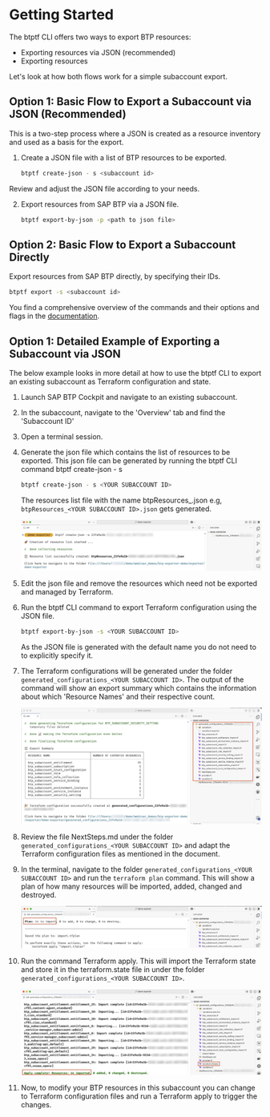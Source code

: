# Getting Started

The btptf CLI offers two ways to export BTP resources:

- Exporting resources via JSON (recommended)
- Exporting resources

Let's look at how both flows work for a simple subaccount export.

## Option 1: Basic Flow to Export a Subaccount via JSON (Recommended)
This is a two-step process where a JSON is created as a resource inventory and used as a basis for the export.

1. Create a JSON file with a list of BTP resources to be exported.

    ```bash
    btptf create-json - s <subaccount id>
    ```
Review and adjust the JSON file according to your needs.

2. Export resources from SAP BTP via a JSON file.

    ```bash
    btptf export-by-json -p <path to json file>
    ```

## Option 2: Basic Flow to Export a Subaccount Directly

Export resources from SAP BTP directly, by specifying their IDs.

```bash
btptf export -s <subaccount id>
```

You find a comprehensive overview of the commands and their options and flags in the [documentation](btptf.md).

## Option 1: Detailed Example of Exporting a Subaccount via JSON

The below example looks in more detail at how to use the btptf CLI to export an existing subaccount as  Terraform configuration and state.

1. Launch SAP BTP Cockpit and navigate to an existing subaccount.

2. In the subaccount, navigate to the 'Overview' tab and find the 'Subaccount ID'

3. Open a terminal session.

4. Generate the json file which contains the list of resources to be exported. This json file can be generated by running the btptf CLI command btptf create-json - s <subaccount id>

    ```bash
    btptf create-json - s <YOUR SUBACCOUNT ID>
    ```
    The resources list file with the name btpResources_<subaccount id>.json e.g, `btpResources_<YOUR SUBACCOUNT ID>.json` gets generated.

    ![Console output of create json command of btptf CLI](img/create-json.jpg)

5. Edit the json file and remove the resources which need not be exported and managed by Terraform.

6. Run the btptf CLI command to export Terraform configuration using the JSON file.

    ```bash
    btptf export-by-json -s <YOUR SUBACCOUNT ID>
    ```

    As the JSON file is generated with the default name you do not need to to explicitly specify it.

7. The Terraform configurations will be generated under the folder `generated_configurations_<YOUR SUBACCOUNT ID>`. The output of the command will show an export summary which contains the information about which 'Resource Names' and their respective count.

    ![Display of generated configuration after export](img/generated-config.jpg)

8. Review the file NextSteps.md under the folder `generated_configurations_<YOUR SUBACCOUNT ID>` and adapt the Terraform configuration files as mentioned in the document.

9. In the terminal, navigate to the folder `generated_configurations_<YOUR SUBACCOUNT ID>` and run the `terraform plan` command. This will show a plan of how many resources will be imported, added, changed and destroyed.

    ![Console output of terraform plan after import](img/tf-plan.jpg)

10. Run the command Terraform apply. This will import the Terraform state and store it in the terraform.state file in under the folder `generated_configurations_<YOUR SUBACCOUNT ID>`.

    ![Console output of terraform apply after import](img/tf-apply.jpg)

11.  Now, to modify your BTP resources in this subaccount you can change to Terraform configuration files and run a Terraform apply to trigger the changes.

